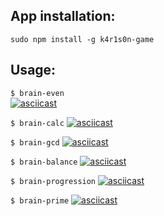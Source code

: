 
## App installation:
`sudo npm install -g k4r1s0n-game`

## Usage:  
`$ brain-even`  
[![asciicast](https://asciinema.org/a/PNSHWbg58icxRnowtoOjKIOq7.png)](https://asciinema.org/a/PNSHWbg58icxRnowtoOjKIOq7)

`$ brain-calc`
[![asciicast](https://asciinema.org/a/YJ7IPKQkZgDaR35xFBp089B9p.png)](https://asciinema.org/a/YJ7IPKQkZgDaR35xFBp089B9p)

`$ brain-gcd`
[![asciicast](https://asciinema.org/a/8G6WhnYOr5LEdd0Zr2dHpTRVU.png)](https://asciinema.org/a/8G6WhnYOr5LEdd0Zr2dHpTRVU)

`$ brain-balance`
[![asciicast](https://asciinema.org/a/r783lDBn7kjgy31ouT4O81fuE.png)](https://asciinema.org/a/r783lDBn7kjgy31ouT4O81fuE)

`$ brain-progression`
[![asciicast](https://asciinema.org/a/ywR3rqkEjoWkDXVRDXed1KNFZ.png)](https://asciinema.org/a/ywR3rqkEjoWkDXVRDXed1KNFZ)

`$ brain-prime`
[![asciicast](https://asciinema.org/a/FbNQWce4zCf8jASVMwlB2kFb3.png)](https://asciinema.org/a/FbNQWce4zCf8jASVMwlB2kFb3)
